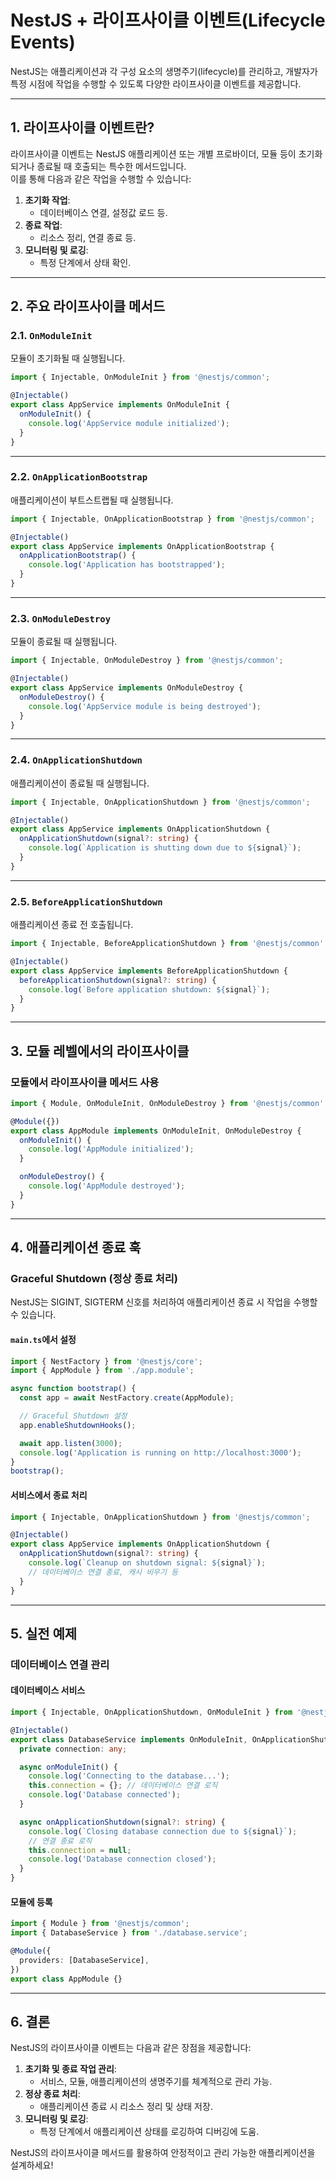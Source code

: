 
# NestJS + 라이프사이클 이벤트(Lifecycle Events)

NestJS는 애플리케이션과 각 구성 요소의 생명주기(lifecycle)를 관리하고, 개발자가 특정 시점에 작업을 수행할 수 있도록 다양한 라이프사이클 이벤트를 제공합니다.

---

## 1. 라이프사이클 이벤트란?

라이프사이클 이벤트는 NestJS 애플리케이션 또는 개별 프로바이더, 모듈 등이 초기화되거나 종료될 때 호출되는 특수한 메서드입니다.  
이를 통해 다음과 같은 작업을 수행할 수 있습니다:
1. **초기화 작업**:
   - 데이터베이스 연결, 설정값 로드 등.
2. **종료 작업**:
   - 리소스 정리, 연결 종료 등.
3. **모니터링 및 로깅**:
   - 특정 단계에서 상태 확인.

---

## 2. 주요 라이프사이클 메서드

### 2.1. `OnModuleInit`
모듈이 초기화될 때 실행됩니다.

```typescript
import { Injectable, OnModuleInit } from '@nestjs/common';

@Injectable()
export class AppService implements OnModuleInit {
  onModuleInit() {
    console.log('AppService module initialized');
  }
}
```

---

### 2.2. `OnApplicationBootstrap`
애플리케이션이 부트스트랩될 때 실행됩니다.

```typescript
import { Injectable, OnApplicationBootstrap } from '@nestjs/common';

@Injectable()
export class AppService implements OnApplicationBootstrap {
  onApplicationBootstrap() {
    console.log('Application has bootstrapped');
  }
}
```

---

### 2.3. `OnModuleDestroy`
모듈이 종료될 때 실행됩니다.

```typescript
import { Injectable, OnModuleDestroy } from '@nestjs/common';

@Injectable()
export class AppService implements OnModuleDestroy {
  onModuleDestroy() {
    console.log('AppService module is being destroyed');
  }
}
```

---

### 2.4. `OnApplicationShutdown`
애플리케이션이 종료될 때 실행됩니다.

```typescript
import { Injectable, OnApplicationShutdown } from '@nestjs/common';

@Injectable()
export class AppService implements OnApplicationShutdown {
  onApplicationShutdown(signal?: string) {
    console.log(`Application is shutting down due to ${signal}`);
  }
}
```

---

### 2.5. `BeforeApplicationShutdown`
애플리케이션 종료 전 호출됩니다.

```typescript
import { Injectable, BeforeApplicationShutdown } from '@nestjs/common';

@Injectable()
export class AppService implements BeforeApplicationShutdown {
  beforeApplicationShutdown(signal?: string) {
    console.log(`Before application shutdown: ${signal}`);
  }
}
```

---

## 3. 모듈 레벨에서의 라이프사이클

### 모듈에서 라이프사이클 메서드 사용

```typescript
import { Module, OnModuleInit, OnModuleDestroy } from '@nestjs/common';

@Module({})
export class AppModule implements OnModuleInit, OnModuleDestroy {
  onModuleInit() {
    console.log('AppModule initialized');
  }

  onModuleDestroy() {
    console.log('AppModule destroyed');
  }
}
```

---

## 4. 애플리케이션 종료 훅

### Graceful Shutdown (정상 종료 처리)

NestJS는 SIGINT, SIGTERM 신호를 처리하여 애플리케이션 종료 시 작업을 수행할 수 있습니다.

#### `main.ts`에서 설정

```typescript
import { NestFactory } from '@nestjs/core';
import { AppModule } from './app.module';

async function bootstrap() {
  const app = await NestFactory.create(AppModule);

  // Graceful Shutdown 설정
  app.enableShutdownHooks();

  await app.listen(3000);
  console.log('Application is running on http://localhost:3000');
}
bootstrap();
```

#### 서비스에서 종료 처리

```typescript
import { Injectable, OnApplicationShutdown } from '@nestjs/common';

@Injectable()
export class AppService implements OnApplicationShutdown {
  onApplicationShutdown(signal?: string) {
    console.log(`Cleanup on shutdown signal: ${signal}`);
    // 데이터베이스 연결 종료, 캐시 비우기 등
  }
}
```

---

## 5. 실전 예제

### 데이터베이스 연결 관리

#### 데이터베이스 서비스

```typescript
import { Injectable, OnApplicationShutdown, OnModuleInit } from '@nestjs/common';

@Injectable()
export class DatabaseService implements OnModuleInit, OnApplicationShutdown {
  private connection: any;

  async onModuleInit() {
    console.log('Connecting to the database...');
    this.connection = {}; // 데이터베이스 연결 로직
    console.log('Database connected');
  }

  async onApplicationShutdown(signal?: string) {
    console.log(`Closing database connection due to ${signal}`);
    // 연결 종료 로직
    this.connection = null;
    console.log('Database connection closed');
  }
}
```

#### 모듈에 등록

```typescript
import { Module } from '@nestjs/common';
import { DatabaseService } from './database.service';

@Module({
  providers: [DatabaseService],
})
export class AppModule {}
```

---

## 6. 결론

NestJS의 라이프사이클 이벤트는 다음과 같은 장점을 제공합니다:
1. **초기화 및 종료 작업 관리**:
   - 서비스, 모듈, 애플리케이션의 생명주기를 체계적으로 관리 가능.
2. **정상 종료 처리**:
   - 애플리케이션 종료 시 리소스 정리 및 상태 저장.
3. **모니터링 및 로깅**:
   - 특정 단계에서 애플리케이션 상태를 로깅하여 디버깅에 도움.

NestJS의 라이프사이클 메서드를 활용하여 안정적이고 관리 가능한 애플리케이션을 설계하세요!
